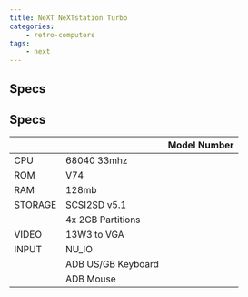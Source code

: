 ```yaml
---
title: NeXT NeXTstation Turbo
categories:
    - retro-computers
tags:
    - next
---
```


## Specs

## Specs

|         |                    | Model Number |
|---------|--------------------|--------------|
| CPU     | 68040 33mhz        | |
| ROM     | V74                | |
| RAM     | 128mb              | |
| STORAGE | SCSI2SD v5.1       | |
|         | 4x 2GB Partitions  | |
| VIDEO   | 13W3 to VGA        | |
| INPUT   | NU_IO              | |
|         | ADB US/GB Keyboard | |
|         | ADB Mouse          | |
